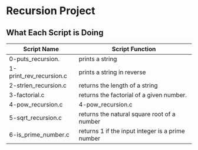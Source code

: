 # Recursion Project
## What Each Script is Doing

|Script Name       | Script Function     |
|----------------- |---------------------|
|0-puts_recursion.|prints a string|
|1-print_rev_recursion.c|prints a string in reverse|
|2-strlen_recursion.c|returns the length of a string|
|3-factorial.c|returns the factorial of a given number.|
|4-pow_recursion.c|4-pow_recursion.c|
|5-sqrt_recursion.c|returns the natural square root of a number|
|6-is_prime_number.c|returns 1 if the input integer is a prime number|
